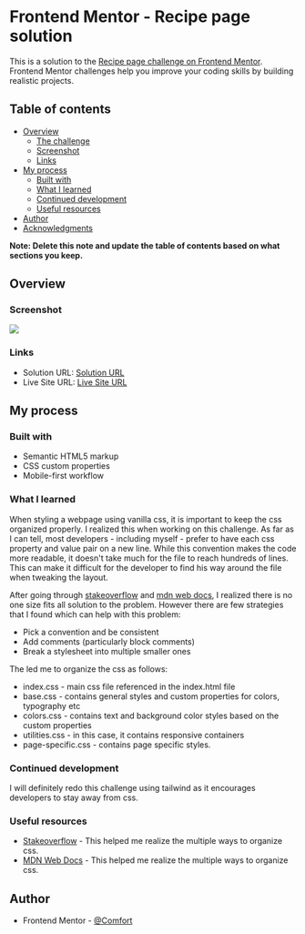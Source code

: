 # Frontend Mentor - Recipe page solution

This is a solution to the [Recipe page challenge on Frontend Mentor](https://www.frontendmentor.io/challenges/recipe-page-KiTsR8QQKm). Frontend Mentor challenges help you improve your coding skills by building realistic projects. 

## Table of contents

- [Overview](#overview)
  - [The challenge](#the-challenge)
  - [Screenshot](#screenshot)
  - [Links](#links)
- [My process](#my-process)
  - [Built with](#built-with)
  - [What I learned](#what-i-learned)
  - [Continued development](#continued-development)
  - [Useful resources](#useful-resources)
- [Author](#author)
- [Acknowledgments](#acknowledgments)

**Note: Delete this note and update the table of contents based on what sections you keep.**

## Overview

### Screenshot

![](./screenshot.jpg)

### Links

- Solution URL: [Solution URL](https://github.com/comfortprince/recipe-page-main-frontend-mentor)
- Live Site URL: [Live Site URL](https://github.io/comfortprince/recipe-page-main-frontend-mentor)

## My process

### Built with

- Semantic HTML5 markup
- CSS custom properties
- Mobile-first workflow

### What I learned

When styling a webpage using vanilla css, it is important to keep the css organized properly. I realized this when working on this challenge. As far as I can tell, most developers - including myself - prefer to have each css property and value pair on a new line. While this convention makes the code more readable, it doesn't take much for the file to reach hundreds of lines. This can make it difficult for the developer to find his way around the file when tweaking the layout.

After going through [stakeoverflow]() and [mdn web docs](), I realized there is no one size fits all solution to the problem. However there are few strategies that I found which can help with this problem:

- Pick a convention and be consistent
- Add comments (particularly block comments)
- Break a stylesheet into multiple smaller ones

The led me to organize the css as follows:
- index.css - main css file referenced in the index.html file
- base.css - contains general styles and custom properties for colors, typography etc
- colors.css - contains text and background color styles based on the custom properties
- utilities.css - in this case, it contains responsive containers
- page-specific.css - contains page specific styles. 

### Continued development

I will definitely redo this challenge using tailwind as it encourages developers to stay away from css. 

### Useful resources

- [Stakeoverflow](https://www.google.com/url?sa=t&rct=j&q=&esrc=s&source=web&cd=&cad=rja&uact=8&ved=2ahUKEwirprC1kP6DAxWPSUEAHcZ7AHsQFnoECCAQAQ&url=https%3A%2F%2Fstackoverflow.com%2Fquestions%2F146106%2Fhow-should-i-organize-the-contents-of-my-css-files&usg=AOvVaw3uUc6Wv54PC7WJWfA10nzU&opi=89978449) - This helped me realize the multiple ways to organize css. 
- [MDN Web Docs](https://www.google.com/url?sa=t&rct=j&q=&esrc=s&source=web&cd=&cad=rja&uact=8&ved=2ahUKEwirprC1kP6DAxWPSUEAHcZ7AHsQFnoECBcQAQ&url=https%3A%2F%2Fdeveloper.mozilla.org%2Fen-US%2Fdocs%2FLearn%2FCSS%2FBuilding_blocks%2FOrganizing&usg=AOvVaw1WIQwSGLpjsjaXdaAIycDT&opi=89978449) - This helped me realize the multiple ways to organize css.

## Author

- Frontend Mentor - [@Comfort](https://www.frontendmentor.io/profile/Comfort)